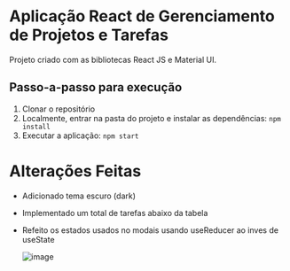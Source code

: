 # Aplicação React de Gerenciamento de Projetos e Tarefas

Projeto criado com as bibliotecas React JS e Material UI.

## Passo-a-passo para execução

1. Clonar o repositório
2. Localmente, entrar na pasta do projeto e instalar as dependências:
   `
   npm install
   `
3. Executar a aplicação:
   `
   npm start
   `

# Alterações Feitas

- Adicionado tema escuro (dark)
- Implementado um total de tarefas abaixo da tabela
- Refeito os estados usados no modais usando useReducer ao inves de useState

  ![image](https://github.com/user-attachments/assets/4fb9dc11-616a-42ed-b442-4e32e1de5cdc)
